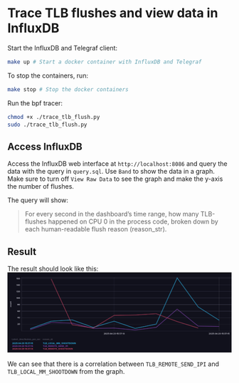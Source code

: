 # Trace TLB flushes and view data in InfluxDB

Start the InfluxDB and Telegraf client:

```sh
make up # Start a docker container with InfluxDB and Telegraf
```

To stop the containers, run:

```sh
make stop # Stop the docker containers
```

Run the bpf tracer:

```sh
chmod +x ./trace_tlb_flush.py
sudo ./trace_tlb_flush.py
```

## Access InfluxDB

Access the InfluxDB web interface at `http://localhost:8086` and query the data with the query in `query.sql`. Use `Band` to show the data in a graph. Make sure to turn off `View Raw Data` to see the graph and make the y-axis the number of flushes.

The query will show:

> For every second in the dashboard’s time range, how many TLB-flushes happened on CPU 0 in the process code, broken down by each human-readable flush reason (reason_str).

## Result

The result should look like this:
![Result](result.png)

We can see that there is a correlation between `TLB_REMOTE_SEND_IPI` and `TLB_LOCAL_MM_SHOOTDOWN` from the graph.
